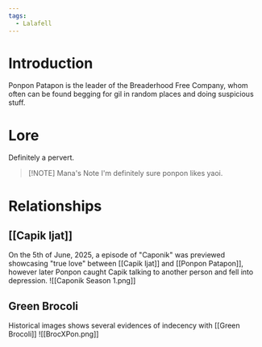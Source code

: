 ```yaml
---
tags:
  - Lalafell
---
```

# Introduction
Ponpon Patapon is the leader of the Breaderhood Free Company, whom often can be found begging for gil in random places and doing suspicious stuff.
# Lore
Definitely a pervert.

> [!NOTE] Mana's Note
> I'm definitely sure ponpon likes yaoi.

# Relationships
## [[Capik Ijat]]
On the 5th of June, 2025, a episode of "Caponik" was previewed showcasing "true love" between [[Capik Ijat]] and [[Ponpon Patapon]], however later Ponpon caught Capik talking to another person and fell into depression.
![[Caponik Season 1.png]]
## Green Brocoli
Historical images shows several evidences of indecency with [[Green Brocoli]]
![[BrocXPon.png]]